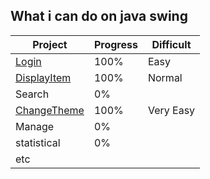 
## What i can do on java swing

| Project | Progress | Difficult |
| --------- | ----- | ------------ |
| [Login](./JavaSwing/src/Login) | 100% | Easy |
| [DisplayItem](./JavaSwing/src/DisplayItem) | 100% | Normal |
| Search | 0% |  |
| [ChangeTheme](./JavaSwing/src/ChangeTheme) | 100% | Very Easy |
| Manage | 0% |  |
| statistical | 0% |  |
| etc | |
